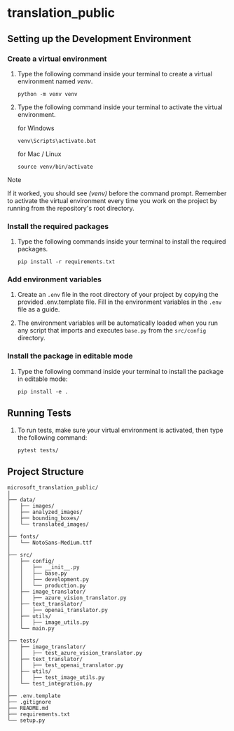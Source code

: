 # translation_public

## Setting up the Development Environment

### Create a virtual environment

1. Type the following command inside your terminal to create a virtual environment named *venv*.

    ```console
    python -m venv venv
    ```

1. Type the following command inside your terminal to activate the virtual environment.

    for Windows

    ```console
    venv\Scripts\activate.bat
    ```

    for Mac / Linux

    ```console
    source venv/bin/activate
    ```

> [!NOTE]
>
> If it worked, you should see *(venv)* before the command prompt.
> Remember to activate the virtual environment every time you work on the project by running from the repository's root directory.

### Install the required packages

1. Type the following commands inside your terminal to install the required packages.

    ```console
    pip install -r requirements.txt
    ```

### Add environment variables

1. Create an `.env` file in the root directory of your project by copying the provided .env.template file. Fill in the environment variables in the `.env` file as a guide.

1. The environment variables will be automatically loaded when you run any script that imports and executes `base.py` from the `src/config` directory.

### Install the package in editable mode

1. Type the following command inside your terminal to install the package in editable mode:

    ```console
    pip install -e .
    ```

## Running Tests

1. To run tests, make sure your virtual environment is activated, then type the following command:

    ```console
    pytest tests/
    ```

## Project Structure

```text
microsoft_translation_public/
│
├── data/
│   ├── images/
│   ├── analyzed_images/
│   ├── bounding_boxes/
│   └── translated_images/
│
├── fonts/
│   └── NotoSans-Medium.ttf
│
├── src/
│   ├── config/
│   │   ├── __init__.py
│   │   ├── base.py
│   │   ├── development.py
│   │   └── production.py
│   ├── image_translator/
│   │   ├── azure_vision_translator.py
│   ├── text_translator/
│   │   ├── openai_translator.py
│   ├── utils/
│   │   ├── image_utils.py
│   └── main.py
│
├── tests/
│   ├── image_translator/
│   │   ├── test_azure_vision_translator.py
│   ├── text_translator/
│   │   ├── test_openai_translator.py
│   ├── utils/
│   │   ├── test_image_utils.py
│   └── test_integration.py
│
├── .env.template
├── .gitignore
├── README.md
├── requirements.txt
└── setup.py

```
